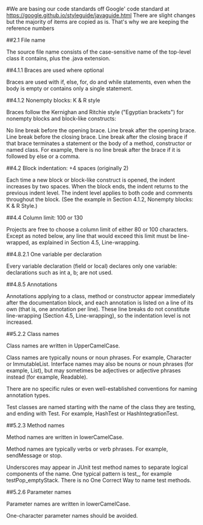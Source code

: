 #We are basing our code standards off Google' code standard at https://google.github.io/styleguide/javaguide.html
There are slight changes but the majority of items are copied as is. That's why we are keeping the reference numbers

##2.1 File name 

The source file name consists of the case-sensitive name of the top-level class it contains, plus the .java extension.

##4.1.1 Braces are used where optional 

Braces are used with if, else, for, do and while statements, even when the body is empty or contains only a single statement.

##4.1.2 Nonempty blocks: K & R style 

Braces follow the Kernighan and Ritchie style ("Egyptian brackets") for nonempty blocks and block-like constructs:

No line break before the opening brace.
Line break after the opening brace.
Line break before the closing brace.
Line break after the closing brace if that brace terminates a statement or the body of a method, constructor or named class. For example, there is no line break after the brace if it is followed by else or a comma.

##4.2 Block indentation: +4 spaces (originally 2)

Each time a new block or block-like construct is opened, the indent increases by two spaces. When the block ends, the indent returns to the previous indent level. The indent level applies to both code and comments throughout the block. (See the example in Section 4.1.2, Nonempty blocks: K & R Style.)

##4.4 Column limit: 100 or 130 

Projects are free to choose a column limit of either 80 or 100 characters. Except as noted below, any line that would exceed this limit must be line-wrapped, as explained in Section 4.5, Line-wrapping.

##4.8.2.1 One variable per declaration 

Every variable declaration (field or local) declares only one variable: declarations such as int a, b; are not used.

##4.8.5 Annotations 

Annotations applying to a class, method or constructor appear immediately after the documentation block, and each annotation is listed on a line of its own (that is, one annotation per line). These line breaks do not constitute line-wrapping (Section 4.5, Line-wrapping), so the indentation level is not increased. 

##5.2.2 Class names 

Class names are written in UpperCamelCase.

Class names are typically nouns or noun phrases. For example, Character or ImmutableList. Interface names may also be nouns or noun phrases (for example, List), but may sometimes be adjectives or adjective phrases instead (for example, Readable).

There are no specific rules or even well-established conventions for naming annotation types.

Test classes are named starting with the name of the class they are testing, and ending with Test. For example, HashTest or HashIntegrationTest.

##5.2.3 Method names 

Method names are written in lowerCamelCase.

Method names are typically verbs or verb phrases. For example, sendMessage or stop.

Underscores may appear in JUnit test method names to separate logical components of the name. One typical pattern is test<MethodUnderTest>_<state>, for example testPop_emptyStack. There is no One Correct Way to name test methods.

##5.2.6 Parameter names 

Parameter names are written in lowerCamelCase.

One-character parameter names should be avoided.
